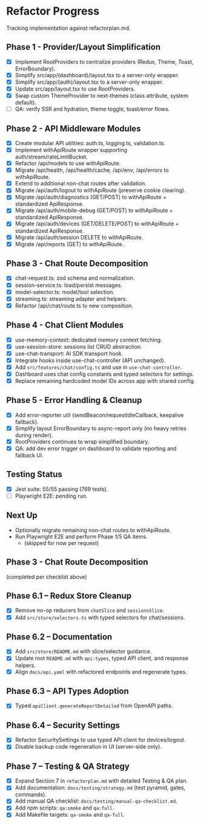 # Refactor Progress

Tracking implementation against refactorplan.md.

## Phase 1 - Provider/Layout Simplification
- [x] Implement RootProviders to centralize providers (Redux, Theme, Toast, ErrorBoundary).
- [x] Simplify src/app/(dashboard)/layout.tsx to a server-only wrapper.
- [x] Simplify src/app/(auth)/layout.tsx to a server-only wrapper.
- [x] Update src/app/layout.tsx to use RootProviders.
- [x] Swap custom ThemeProvider to next-themes (class attribute, system default).
- [ ] QA: verify SSR and hydration, theme toggle, toast/error flows.

## Phase 2 - API Middleware Modules
- [x] Create modular API utilities: auth.ts, logging.ts, validation.ts.
- [x] Implement withApiRoute wrapper supporting auth/stream/rateLimitBucket.
- [x] Refactor /api/models to use withApiRoute.
- [x] Migrate /api/health, /api/health/cache, /api/env, /api/errors to withApiRoute.
- [x] Extend to additional non-chat routes after validation.
- [x] Migrate /api/auth/logout to withApiRoute (preserve cookie clearing).
- [x] Migrate /api/auth/diagnostics (GET/POST) to withApiRoute + standardized ApiResponse.
- [x] Migrate /api/auth/mobile-debug (GET/POST) to withApiRoute + standardized ApiResponse.
- [x] Migrate /api/auth/devices (GET/DELETE/POST) to withApiRoute + standardized ApiResponse.
- [x] Migrate /api/auth/session DELETE to withApiRoute.
- [x] Migrate /api/reports (GET) to withApiRoute.

## Phase 3 - Chat Route Decomposition
- [x] chat-request.ts: zod schema and normalization.
- [x] session-service.ts: load/persist messages.
- [x] model-selector.ts: model/tool selection.
- [x] streaming.ts: streaming adapter and helpers.
- [x] Refactor /api/chat/route.ts to new composition.

## Phase 4 - Chat Client Modules
- [x] use-memory-context: dedicated memory context fetching.
- [x] use-session-store: sessions list CRUD abstraction.
- [x] use-chat-transport: AI SDK transport hook.
- [x] Integrate hooks inside use-chat-controller (API unchanged).
- [x] Add `src/features/chat/config.ts` and use in `use-chat-controller`.
- [x] Dashboard uses chat config constants and typed selectors for settings.
- [x] Replace remaining hardcoded model IDs across app with shared config.

## Phase 5 - Error Handling & Cleanup
- [x] Add error-reporter util (sendBeacon/requestIdleCallback, keepalive fallback).
- [x] Simplify layout ErrorBoundary to async-report only (no heavy retries during render).
- [x] RootProviders continues to wrap simplified boundary.
- [x] QA: add dev error trigger on dashboard to validate reporting and fallback UI.

## Testing Status
- [x] Jest suite: 55/55 passing (769 tests).
- [ ] Playwright E2E: pending run.

## Next Up
- Optionally migrate remaining non-chat routes to withApiRoute.
- Run Playwright E2E and perform Phase 1/5 QA items.
  - (skipped for now per request)
## Phase 3 - Chat Route Decomposition
  (completed per checklist above)
 
## Phase 6.1 – Redux Store Cleanup
- [x] Remove no-op reducers from `chatSlice` and `sessionsSlice`.
- [x] Add `src/store/selectors.ts` with typed selectors for chat/sessions.

## Phase 6.2 – Documentation
- [x] Add `src/store/README.md` with slice/selector guidance.
- [x] Update root `README.md` with `api:types`, typed API client, and response helpers.
- [x] Align `docs/api.yaml` with refactored endpoints and regenerate types.

## Phase 6.3 – API Types Adoption
- [x] Typed `apiClient.generateReportDetailed` from OpenAPI paths.

## Phase 6.4 – Security Settings
- [x] Refactor SecuritySettings to use typed API client for devices/logout.
- [x] Disable backup code regeneration in UI (server-side only).

## Phase 7 – Testing & QA Strategy
- [x] Expand Section 7 in `refactorplan.md` with detailed Testing & QA plan.
- [x] Add documentation: `docs/testing/strategy.md` (test pyramid, gates, commands).
- [x] Add manual QA checklist: `docs/testing/manual-qa-checklist.md`.
- [x] Add npm scripts: `qa:smoke` and `qa:full`.
- [x] Add Makefile targets: `qa-smoke` and `qa-full`.
